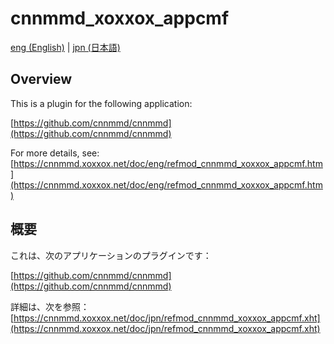 # cnnmmd_xoxxox_appcmf

[eng (English)](#Overview) | [jpn (日本語)](#概要)

## Overview

This is a plugin for the following application:

[https://github.com/cnnmmd/cnnmmd](https://github.com/cnnmmd/cnnmmd)

For more details, see:  
[https://cnnmmd.xoxxox.net/doc/eng/refmod_cnnmmd_xoxxox_appcmf.htm](https://cnnmmd.xoxxox.net/doc/eng/refmod_cnnmmd_xoxxox_appcmf.htm)

## 概要

これは、次のアプリケーションのプラグインです：

[https://github.com/cnnmmd/cnnmmd](https://github.com/cnnmmd/cnnmmd)

詳細は、次を参照：[https://cnnmmd.xoxxox.net/doc/jpn/refmod_cnnmmd_xoxxox_appcmf.xht](https://cnnmmd.xoxxox.net/doc/jpn/refmod_cnnmmd_xoxxox_appcmf.xht)